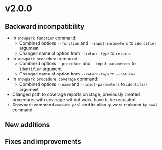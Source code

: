 # v2.0.0

## Backward incompatibility
* In `snowpark function` command:
  * Combined options `--function` and `--input-parameters` to `identifier` argument
  * Changed name of option from `--return-type` to `returns`
* In `snowpark procedure` command:
  * Combined options `--procedure` and `--input-parameters` to `identifier` argument
  * Changed name of option from `--return-type` to `--returns`
* In `snowpark procedure coverage` command:
  * Combined options `--name` and `--input-parameters` to `identifier` argument
* Changed path to coverage reports on stage, previously created procedures with coverage will not work, have to be recreated
* Snowpark command `compute-pool` and its alias `cp` were replaced by `pool` command.

## New additions

## Fixes and improvements
